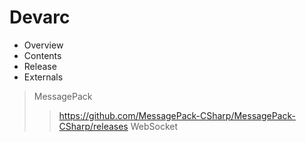 # Devarc
* Overview
* Contents
* Release
* Externals
> MessagePack
>> https://github.com/MessagePack-CSharp/MessagePack-CSharp/releases
> WebSocket
